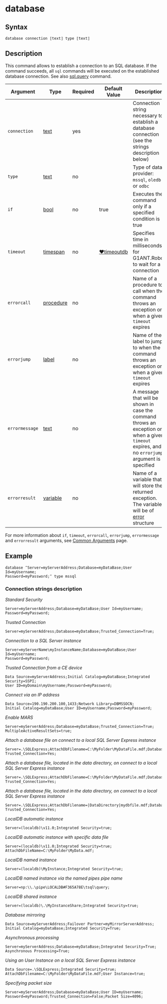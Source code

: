 # database

## Syntax

```G1ANT
database connection ⟦text⟧ type ⟦text⟧
```

## Description

This command allows to establish a connection to an SQL database. If the command succeeds, all `sql` commands will be executed on the established database connection. See also [sql.query](SqlQueryCommand.md) command.

| Argument | Type | Required | Default Value | Description |
| -------- | ---- | -------- | ------------- | ----------- |
|`connection`| [text](G1ANT.Language/G1ANT.Language/Structures/TextStructure.md) | yes |  | Connection string necessary to establish a database connection (see the strings description below) |
|`type`| [text](G1ANT.Language/G1ANT.Language/Structures/TextStructure.md) | no | | Type of data provider: `mssql`, `oledb` or `odbc` |
| `if` | [bool](G1ANT.Language/G1ANT.Language/Structures/BooleanStructure.md) | no       | true                                                        | Executes the command only if a specified condition is true   |
| `timeout`      | [timespan](G1ANT.Language/G1ANT.Language/Structures/TimeSpanStructure.md) | no       | [♥timeoutdb](G1ANT.Manual/appendices/common-arguments.md) | Specifies time in milliseconds for G1ANT.Robot to wait for a connection |
| `errorcall`    | [procedure](G1ANT.Language/G1ANT.Language/Structures/ProcedureStructure.md) | no       |                                                             | Name of a procedure to call when the command throws an exception or when a given `timeout` expires |
| `errorjump`    | [label](G1ANT.Language/G1ANT.Language/Structures/LabelStructure.md) | no       |                                                             | Name of the label to jump to when the command throws an exception or when a given `timeout` expires |
| `errormessage` | [text](G1ANT.Language/G1ANT.Language/Structures/TextStructure.md) | no       |                                                             | A message that will be shown in case the command throws an exception or when a given `timeout` expires, and no `errorjump` argument is specified |
| `errorresult`  | [variable](G1ANT.Language/G1ANT.Language/Structures/VariableStructure.md) | no       |                                                             | Name of a variable that will store the returned exception. The variable will be of [error](G1ANT.Language/G1ANT.Language/Structures/ErrorStructure.md) structure  |

For more information about `if`, `timeout`, `errorcall`, `errorjump`, `errormessage` and `errorresult` arguments, see [Common Arguments](G1ANT.Manual/appendices/common-arguments.md) page.

## Example

```G1ANT
database ‴Server=myServerAddress;Database=myDataBase;User Id=myUsername;
Password=myPassword;‴ type mssql
```

### Connection strings description

_Standard Security_

```G1ANT
Server=myServerAddress;Database=myDataBase;User Id=myUsername;
Password=myPassword;
```

_Trusted Connection_

```G1ANT
Server=myServerAddress;Database=myDataBase;Trusted_Connection=True;
```

_Connection to a SQL Server instance_

```G1ANT
Server=myServerName\myInstanceName;Database=myDataBase;User Id=myUsername;
Password=myPassword;
```

_Trusted Connection from a CE device_

```G1ANT
Data Source=myServerAddress;Initial Catalog=myDataBase;Integrated Security=SSPI;
User ID=myDomain\myUsername;Password=myPassword;
```

_Connect via an IP address_

```G1ANT
Data Source=190.190.200.100,1433;Network Library=DBMSSOCN;
Initial Catalog=myDataBase;User ID=myUsername;Password=myPassword;
```

_Enable MARS_

```G1ANT
Server=myServerAddress;Database=myDataBase;Trusted_Connection=True;
MultipleActiveResultSets=true;
```

_Attach a database file on connect to a local SQL Server Express instance_

```G1ANT
Server=.\SQLExpress;AttachDbFilename=C:\MyFolder\MyDataFile.mdf;Database=dbname;
Trusted_Connection=Yes;
```

_Attach a database file, located in the data directory, on connect to a local SQL Server Express instance_

```G1ANT
Server=.\SQLExpress;AttachDbFilename=C:\MyFolder\MyDataFile.mdf;Database=dbname;
Trusted_Connection=Yes;
```

_Attach a database file, located in the data directory, on connect to a local SQL Server Express instance_

```G1ANT
Server=.\SQLExpress;AttachDbFilename=|DataDirectory|mydbfile.mdf;Database=dbname;
Trusted_Connection=Yes;
```

_LocalDB automatic instance_

```G1ANT
Server=(localdb)\v11.0;Integrated Security=true;
```

_LocalDB automatic instance with specific data file_

```G1ANT
Server=(localdb)\v11.0;Integrated Security=true;
AttachDbFileName=C:\MyFolder\MyData.mdf;
```

_LocalDB named instance_

```G1ANT
Server=(localdb)\MyInstance;Integrated Security=true;
```

_LocalDB named instance via the named pipes pipe name_

```G1ANT
Server=np:\\.\pipe\LOCALDB#F365A78E\tsql\query;
```

_LocalDB shared instance_

```G1ANT
Server=(localdb)\.\MyInstanceShare;Integrated Security=true;
```

_Database mirroring_

```G1ANT
Data Source=myServerAddress;Failover Partner=myMirrorServerAddress;
Initial Catalog=myDataBase;Integrated Security=True;
```

_Asynchronous processing_

```G1ANT
Server=myServerAddress;Database=myDataBase;Integrated Security=True;
Asynchronous Processing=True;
```

_Using an User Instance on a local SQL Server Express instance_

```G1ANT
Data Source=.\SQLExpress;Integrated Security=true;
AttachDbFilename=C:\MyFolder\MyDataFile.mdf;User Instance=true;
```

_Specifying packet size_

```G1ANT
Server=myServerAddress;Database=myDataBase;User ID=myUsername;
Password=myPassword;Trusted_Connection=False;Packet Size=4096;
```
